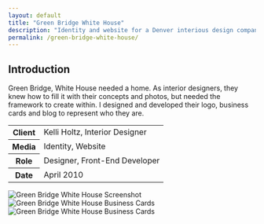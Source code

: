 ```yaml
---
layout: default
title: "Green Bridge White House"
description: "Identity and website for a Denver interious design company"
permalink: /green-bridge-white-house/
---
```


<section>
	<h2 class="visually-hidden">Introduction</h2>
	<div>
		<p>Green Bridge, White House needed a home. As interior designers, they knew how to fill it with their concepts and photos, but needed the framework to create within. I designed and developed their logo, business cards and blog to represent who they are.</p>
	</div>
	<div>
		<table>
			<tbody>
				<tr>
					<th>Client</th>
					<td>Kelli Holtz, Interior Designer</td>
				</tr>
				<tr>
					<th>Media</th>
					<td>Identity, Website</td>
				</tr>
				<tr>
					<th>Role</th>
					<td>Designer, Front-End Developer</td>
				</tr>
				<tr>
					<th>Date</th>
					<td>April 2010</td>
				</tr>
			</tbody>
		</table>
	</div>
</section>
<section>
	<div class="span-2">
		<img src="//jessetrippe-cdn-173419.appspot.com/portfolio/gbwh-1.png" alt="Green Bridge White House Screenshot">
	</div>
	<div>
		<img src="//jessetrippe-cdn-173419.appspot.com/portfolio/gbwh-2.png" alt="Green Bridge White House Business Cards">
	</div>
	<div>
		<img src="//jessetrippe-cdn-173419.appspot.com/portfolio/gbwh-3.png" alt="Green Bridge White House Business Cards">
	</div>
</section>
